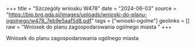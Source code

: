 +++
title = "Szczegóły wniosku W478"
date = "2024-06-03"
source = "https://bip.brg.gda.pl/images/uploads/wnioski-do-planu-ogolnego/w478_7eb9e5aaf5d8.pdf"
tags = ["wnioski-ogolne"]
geolinks = []
raw = "Wniosek do planu zagospodarowania ogólnego miasta "
+++

Wniosek do planu zagospodarowania ogólnego miasta



